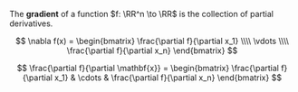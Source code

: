 The **gradient** of a function $f: \RR^n \to \RR$ is the collection of partial derivatives.

$$
\nabla f(x) = \begin{bmatrix} \frac{\partial f}{\partial x_1} \\\\ \vdots \\\\ \frac{\partial f}{\partial x_n} \end{bmatrix}
$$

$$
\frac{\partial f}{\partial \mathbf{x}} = \begin{bmatrix} \frac{\partial f}{\partial x_1} & \cdots & \frac{\partial f}{\partial x_n} \end{bmatrix}
$$